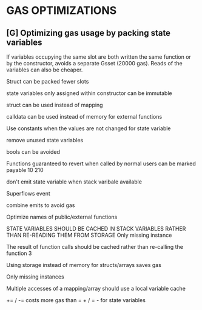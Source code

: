 
# GAS OPTIMIZATIONS

##

## [G] Optimizing gas usage by packing state variables 

If variables occupying the same slot are both written the same function or by the constructor, avoids a separate Gsset (20000 gas). Reads of the variables can also be cheaper.

Struct can be packed fewer slots

state variables only assigned within constructor can be immutable 

struct can be used instead of mapping 

calldata can be used instead of memory for external functions 

Use constants when the values are not changed for state variable 

remove unused state variables

bools can be avoided 

 Functions guaranteed to revert when called by normal users can be marked payable 10 210

don't emit state variable when stack varibale available 

Superflows event

combine emits to avoid gas 



Optimize names of public/external functions 



STATE VARIABLES SHOULD BE CACHED IN STACK VARIABLES RATHER THAN RE-READING THEM FROM STORAGE 
Only missing instance 

The result of function calls should be cached rather than re-calling the function 3

Using storage instead of memory for structs/arrays saves gas

Only missing instances 

Multiple accesses of a mapping/array should use a local variable cache

 <x> += <y>/<x> -= <y> costs more gas than <x> = <x> + <y>/<x> = <x> - <y> for state variables  


 

